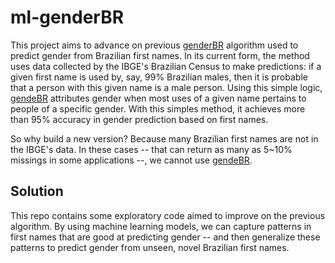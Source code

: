 # ml-genderBR

This project aims to advance on previous [genderBR](https://github.com/meirelesff/genderBR) algorithm used to predict gender from Brazilian first names. In its current form, the method uses data collected by the IBGE's Brazilian Census to make predictions: if a given first name is used by, say, 99% Brazilian males, then it is probable that a person with this given name is a male person. Using this simple logic, [gendeBR](https://github.com/meirelesff/genderBR) attributes gender when most uses of a given name pertains to people of a specific gender. With this simples method, it achieves more than 95% accuracy in gender prediction based on first names.

So why build a new version? Because many Brazilian first names are not in the IBGE's data. In these cases -- that can return as many as 5~10% missings in some applications --, we cannot use [gendeBR](https://github.com/meirelesff/genderBR).

## Solution

This repo contains some exploratory code aimed to improve on the previous algorithm. By using machine learning models, we can capture patterns in first names that are good at predicting gender -- and then generalize these patterns to predict gender from unseen, novel Brazilian first names.
